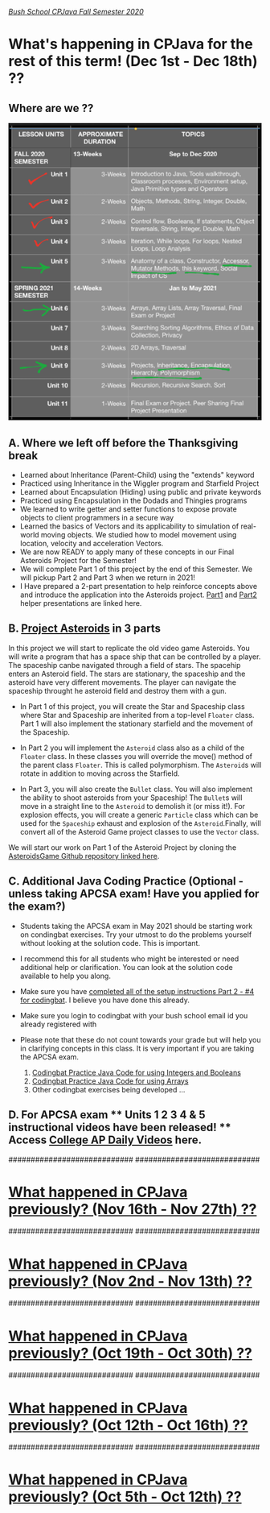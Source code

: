 [_Bush School CPJava Fall Semester 2020_](https://chandrunarayan.github.io/cpjava/)

# What's happening in CPJava for the rest of this term! (Dec 1st - Dec 18th) ??


## Where are we ??
![alt text][wearehere]

## A. Where we left off before the Thanksgiving break
* Learned about Inheritance (Parent-Child) using the "extends" keyword
* Practiced using Inheritance in the Wiggler program and Starfield Project
* Learned about Encapsulation (Hiding) using public and private keywords
* Practiced using Encapsulation in the Dodads and Thingies programs
* We learned to write getter and setter functions to expose provate objects to client programmers in a secure way
* Learned the basics of Vectors and its applicability to simulation of real-world moving objects. We studied how to model movement using location, velocity and acceleration Vectors.
* We are now READY to apply many of these concepts in our Final Asteroids Project for the Semester!
* We will complete Part 1 of this project by the end of this Semester.  We will pickup Part 2 and Part 3 when we return in 2021!  
* I Have prepared a 2-part presentation to help reinforce concepts above and introduce the application into the Asteroids project.  [Part1](https://docs.google.com/presentation/d/1HfHQTei9qgkBEBhNqUKqmAc6g2V3x8FDprajTp5IZuE/edit?usp=sharing)  and [Part2](https://docs.google.com/presentation/d/1pPeUvTAbIjtZYvfQIv54BDuunra8H6imO654amT6NI4/edit?usp=sharing) helper presentations are linked here.

## B. [Project Asteroids](https://github.com/chandrunarayan/AsteroidsGame) in 3 parts
In this project we will start to replicate the old video game Asteroids. You will write a program that has a space ship that can be controlled by a player. The spaceship canbe navigated through a field of stars.  The spacehip enters an Asteroid field. The stars are stationary, the spaceship and the asteroid have very different movements. The player can navigate the spaceship throught he asteroid field and destroy them with a gun.  

* In Part 1 of this project, you will create the Star and Spaceship class where Star and Spaceship are inherited from a top-level `Floater` class. Part 1 will also implement the stationary starfield and the movement of the Spaceship.

* In Part 2 you will implement the `Asteroid` class also as a child of the `Floater` class. In these classes you will override the move() method of the parent class `Floater`. This is called polymorphism. The `Asteroid`s will rotate in addition to moving across the Starfield. 

* In Part 3, you will also create the `Bullet` class. You will also implement the ability to shoot asteroids from your Spaceship! The `Bullet`s will move in a straight line to the `Asteroid` to demolish it (or miss it!). For explosion effects, you will create a generic `Particle` class which can be used for the `Spaceship` exhaust and explosion of the `Asteroid`.Finally, will convert all of the Asteroid Game project classes to use the `Vector` class.

We will start our work on Part 1 of the Asteroid Project by cloning the [AsteroidsGame Github repository linked here](https://github.com/chandrunarayan/AsteroidsGame).


## C. Additional Java Coding Practice (Optional - unless taking APCSA exam! Have you applied for the exam?)
* Students taking the APCSA exam in May 2021 should be starting work on condingbat exercises.  Try your utmost to do the problems yourself without looking at the solution code.  This is important.
* I recommend this for all students who might be interested or need additional help or clarification. You can look at the solution code available to help you along.
* Make sure you have [completed all of the setup instructions Part 2 - #4 for codingbat](https://classroom.google.com/c/MTI2MDgzMTM2MDgw/a/MTI3MDIzMTA3OTY4/details). I believe you have done this already. 
* Make sure you login to codingbat with your bush school email id you already registered with
* Please note that these do not count towards your grade but will help you in clarifying concepts in this class. It is very important if you are taking the APCSA exam.

    1. [Codingbat Practice Java Code for using Integers and Booleans](https://classroom.google.com/c/MTI2MDgzMTM2MDgw/a/MTk3NzI4NzgwMjYx/details)
    1. [Codingbat Practice Java Code for using Arrays](https://classroom.google.com/c/MTI2MDgzMTM2MDgw/a/MTk3NzI4NzgwNDYz/details)
    1. Other codingbat exercises being developed ...

## D. For APCSA exam ** Units 1 2 3 4 & 5 instructional videos have been released! ** Access [College AP Daily Videos](https://apcentral.collegeboard.org/learning-development/ap-classroom/ap-daily) here. 


############################
############################

# [What happened in CPJava previously? (Nov 16th - Nov 27th) ??](weekofnov16)

############################
############################

# [What happened in CPJava previously? (Nov 2nd - Nov 13th) ??](weekofnov2)

############################
############################

# [What happened in CPJava previously? (Oct 19th - Oct 30th) ??](weekofoct19)

############################
############################

# [What happened in CPJava previously? (Oct 12th - Oct 16th) ??](weekofoct12)

############################
############################

# [What happened in CPJava previously? (Oct 5th - Oct 12th) ??](weekofoct5)

[wearehere]: wearehere.png "wearehere"
